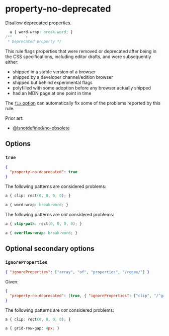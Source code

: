 # property-no-deprecated

Disallow deprecated properties.

<!-- prettier-ignore -->
```css
  a { word-wrap: break-word; }
/**      ↑
 * Deprecated property */
```

This rule flags properties that were removed or deprecated after being in the CSS specifications, including editor drafts, and were subsequently either:

- shipped in a stable version of a browser
- shipped by a developer channel/edition browser
- shipped but behind experimental flags
- polyfilled with some adoption before any browser actually shipped
- had an MDN page at one point in time

The [`fix` option](../../../docs/user-guide/options.md#fix) can automatically fix some of the problems reported by this rule.

Prior art:

- [@isnotdefined/no-obsolete](https://www.npmjs.com/package/@isnotdefined/stylelint-plugin)

## Options

### `true`

```json
{
  "property-no-deprecated": true
}
```

The following patterns are considered problems:

<!-- prettier-ignore -->
```css
a { clip: rect(0, 0, 0, 0); }
```

<!-- prettier-ignore -->
```css
a { word-wrap: break-word; }
```

The following patterns are _not_ considered problems:

<!-- prettier-ignore -->
```css
a { clip-path: rect(0, 0, 0, 0); }
```

<!-- prettier-ignore -->
```css
a { overflow-wrap: break-word; }
```

## Optional secondary options

### `ignoreProperties`

```json
{ "ignoreProperties": ["array", "of", "properties", "/regex/"] }
```

Given:

```json
{
  "property-no-deprecated": [true, { "ignoreProperties": ["clip", "/^grid-/"] }]
}
```

The following patterns are _not_ considered problems:

<!-- prettier-ignore -->
```css
a { clip: rect(0, 0, 0, 0); }
```

<!-- prettier-ignore -->
```css
a { grid-row-gap: 4px; }
```
